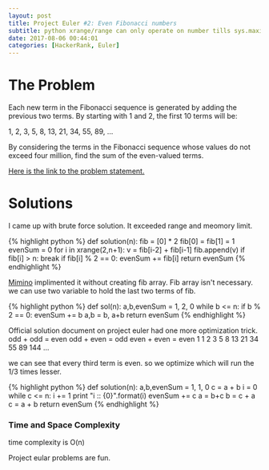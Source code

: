 ```yaml
---
layout: post
title: Project Euler #2: Even Fibonacci numbers
subtitle: python xrange/range can only operate on number tills sys.maxint
date: 2017-08-06 00:44:01
categories: [HackerRank, Euler]
---
```

# The Problem
Each new term in the Fibonacci sequence is generated by adding the previous two terms. By starting with 1 and 2, the first 10 terms will be:

1, 2, 3, 5, 8, 13, 21, 34, 55, 89, ...

By considering the terms in the Fibonacci sequence whose values do not exceed four million, find the sum of the even-valued terms.

[Here is the link to the problem statement.](https://www.hackerrank.com/contests/projecteuler/challenges/euler002/problem)

# Solutions
I came up with brute force solution. It exceeded range and meomory limit. 

{% highlight python %}
def solution(n):
    fib = [0] * 2
    fib[0] = fib[1] = 1
    evenSum = 0
    for i in xrange(2,n+1):
        v = fib[i-2] + fib[i-1]
        fib.append(v)
        if fib[i] > n:
            break
        if fib[i] % 2 == 0:
            evenSum += fib[i]
    return evenSum
{% endhighlight %}

[Mimino](https://www.topcoder.com/members/Mimino/) implimented it without creating fib array. Fib array isn't necessary. we can use 
two variable to hold the last two terms of fib.

{% highlight python %}
def sol(n):
    a,b,evenSum = 1, 2, 0
    while b <= n:
        if b  % 2 == 0:
            evenSum += b
        a,b = b, a+b
    return evenSum
{% endhighlight %}

Official solution document on project euler had one more optimization trick. 
odd + odd = even
odd + even = odd
even + even = even
1 1 2 3 5 8 13 21 34 55 89 144 ...

we can see that every third term is even. so we optimize which will run the 1/3 times lesser.

{% highlight python %}
def solution(n):
    a,b,evenSum = 1, 1, 0
    c = a + b
    i = 0
    while c <= n:
        i += 1
        print "i :: {0}".format(i)
        evenSum += c
        a = b+c
        b = c + a
        c = a + b
    return evenSum
{% endhighlight %}

### Time and Space Complexity
time complexity is O(n)

Project eular problems are fun.


